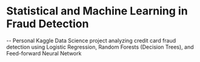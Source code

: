 # Statistical and Machine Learning in Fraud Detection
-- Personal Kaggle Data Science project analyzing credit card fraud detection using Logistic Regression, Random Forests (Decision Trees), and Feed-forward Neural Network
